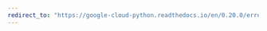 ```yaml
---
redirect_to: "https://google-cloud-python.readthedocs.io/en/0.20.0/error-reporting-usage.html"
---
```

